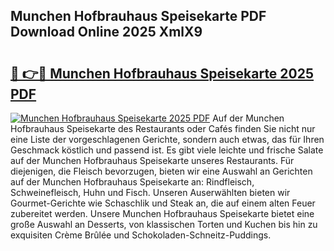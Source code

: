 ## Munchen Hofbrauhaus Speisekarte PDF Download Online 2025 XmlX9

# <h2><a href="http://gcbmas.nevu.top/?p=Munchen+Hofbrauhaus+Speisekarte">🔗 👉🔴 Munchen Hofbrauhaus Speisekarte 2025 PDF</a></h2>

[![Munchen Hofbrauhaus Speisekarte 2025 PDF](https://i.imgur.com/dBaPXMq.png)](http://gcbmas.nevu.top/?p=Munchen+Hofbrauhaus+Speisekarte)
Auf der Munchen Hofbrauhaus Speisekarte des Restaurants oder Cafés finden Sie nicht nur eine Liste der vorgeschlagenen Gerichte, sondern auch etwas, das für Ihren Geschmack köstlich und passend ist. Es gibt viele leichte und frische Salate auf der Munchen Hofbrauhaus Speisekarte unseres Restaurants. Für diejenigen, die Fleisch bevorzugen, bieten wir eine Auswahl an Gerichten auf der Munchen Hofbrauhaus Speisekarte an: Rindfleisch, Schweinefleisch, Huhn und Fisch. Unseren Auserwählten bieten wir Gourmet-Gerichte wie Schaschlik und Steak an, die auf einem alten Feuer zubereitet werden. Unsere Munchen Hofbrauhaus Speisekarte bietet eine große Auswahl an Desserts, von klassischen Torten und Kuchen bis hin zu exquisiten Crème Brûlée und Schokoladen-Schneitz-Puddings.
